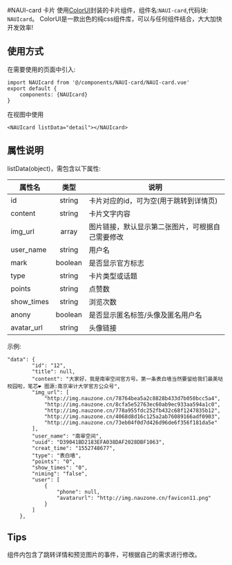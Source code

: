 #NAUI-card 卡片
使用[ColorUI](https://www.color-ui.com/)封装的卡片组件，组件名:`NAUI-card`,代码块: `NAUIcard`。
ColorUI是一款出色的纯css组件库，可以与任何组件结合，大大加快开发效率!

## 使用方式

在需要使用的页面中引入:

```
import NAUIcard from '@/components/NAUI-card/NAUI-card.vue'
export default {
    components: {NAUIcard}
}
```

在视图中使用

```
<NAUIcard listData="detail"></NAUIcard>
```

## 属性说明

listData(object)，需包含以下属性:

属性名 | 类型 | 说明
---|:--:|---
id | string | 卡片对应的id，可为空(用于跳转到详情页)
content | string | 卡片文字内容
img_url | array | 图片链接，默认显示第二张图片，可根据自己需要修改
user_name | string | 用户名
mark | boolean | 是否显示官方标志
type | string | 卡片类型或话题
points | string | 点赞数
show_times | string | 浏览次数
anony | boolean | 是否显示匿名标签/头像及匿名用户名
avatar_url | string | 头像链接


示例:

```
"data": {
        "id": "12",
        "title": null,
        "content": "大家好，我是南审空间官方号。第一条表白墙当然要留给我们最美哒校园啦，笔芯❤️ 图源:南京审计大学官方公众号",
        "img_url": [
            "http://img.nauzone.cn/78764bea5a2c8828b433d7b050bcc5a4",
            "http://img.nauzone.cn/8cfa5e52763ec60ab9ec933aa594a1c0",
            "http://img.nauzone.cn/778a955fdc252fb432c68f1247835b12",
            "http://img.nauzone.cn/4068d8d16c125a2ab76089166adf0903",
            "http://img.nauzone.cn/73eb04f0d7d426d96de6f356f181da5e"
        ],
        "user_name": "南审空间",
        "uuid": "D39041BD2183EFA038DAF2028DBF1063",
        "creat_time": "1552748677",
        "type": "表白墙",
        "points": "0",
        "show_times": "0",
        "niming": "false",
        "user": [
            {
                "phone": null,
                "avatarurl": "http://img.nauzone.cn/favicon11.png"
            }
        ]
    },
```

## Tips

组件内包含了跳转详情和预览图片的事件，可根据自己的需求进行修改。


